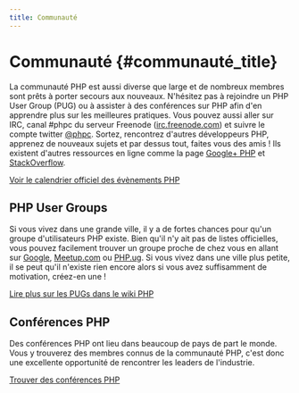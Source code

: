 ```yaml
---
title: Communauté
---
```


# Communauté {#communauté_title}

La communauté PHP est aussi diverse que large et de nombreux membres sont prêts à porter secours aux nouveaux. 
N'hésitez pas à rejoindre un PHP User Group (PUG) ou à assister à des conférences sur PHP afin d'en apprendre plus sur 
les meilleures pratiques. Vous pouvez aussi aller sur IRC, canal #phpc du serveur Freenode ([irc.freenode.com][php-irc]) 
et suivre le compte twitter [@phpc][phpc-twitter]. Sortez, rencontrez d'autres développeurs PHP, apprenez de nouveaux 
sujets et par dessus tout, faites vous des amis ! Ils existent d'autres ressources en ligne comme la page 
[Google+ PHP][php-programmers-gplus] et [StackOverflow][php-so].

[Voir le calendrier officiel des évènements PHP][php-calendar]

## PHP User Groups

Si vous vivez dans une grande ville, il y a de fortes chances pour qu'un groupe d'utilisateurs PHP existe. Bien qu'il 
n'y ait pas de listes officielles, vous pouvez facilement trouver un groupe proche de chez vous en allant sur 
[Google][google], [Meetup.com][meetup] ou [PHP.ug][php-ug]. Si vous vivez dans une ville plus petite, il se peut qu'il 
n'existe rien encore alors si vous avez suffisamment de motivation, créez-en une !

[Lire plus sur les PUGs dans le wiki PHP][php-wiki]

## Conférences PHP

Des conférences PHP ont lieu dans beaucoup de pays de part le monde. Vous y trouverez des membres connus 
de la communauté PHP, c'est donc une excellente opportunité de rencontrer les leaders de l'industrie.

[Trouver des conférences PHP][php-conf]

[php-calendar]: http://www.php.net/cal.php
[google]: https://www.google.com/search?q=php+user+group+proche+de+chez+moi
[meetup]: http://www.meetup.com/find/
[php-ug]: http://php.ug
[php-wiki]: https://wiki.php.net/usergroups
[php-conf]: http://php.net/conferences/index.php
[phpc-twitter]: https://twitter.com/phpc
[php-programmers-gplus]: https://plus.google.com/u/0/communities/104245651975268426012
[php-irc]: http://webchat.freenode.net/?channels=phpc
[php-so]: http://stackoverflow.com/questions/tagged/php
